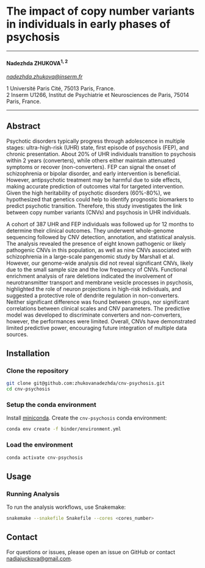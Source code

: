 # The impact of copy number variants in individuals in early phases of psychosis
---  
  
#### **Nadezhda ZHUKOVA**<sup>1, 2</sup>  
*nadezhda.zhukova@inserm.fr*  

1 Université Paris Cité, 75013 Paris, France.  
2 Inserm U1266, Institut de Psychiatrie et Neurosciences de Paris, 75014 Paris, France.  

---

## Abstract

Psychotic disorders typically progress through adolescence in multiple stages: ultra-high-risk (UHR) state, first episode of psychosis (FEP), and chronic presentation. About 20% of UHR individuals transition to psychosis within 2 years (converters), while others either maintain attenuated symptoms or recover (non-converters). FEP can signal the onset of schizophrenia or bipolar disorder, and early intervention is beneficial. However, antipsychotic treatment may be harmful due to side effects, making accurate prediction of outcomes vital for targeted intervention. Given the high heritability of psychotic disorders (60%-80%), we hypothesized that genetics could help to identify prognostic biomarkers to predict psychotic transition. Therefore, this study investigates the link between copy number variants (CNVs) and psychosis in UHR individuals. 

A cohort of 387 UHR and FEP individuals was followed up for 12 months to determine their clinical outcomes. They underwent whole-genome sequencing followed by CNV detection, annotation, and statistical analysis. The analysis revealed the presence of eight known pathogenic or likely pathogenic CNVs in this population, as well as nine CNVs associated with schizophrenia in a large-scale pangenomic study by Marshall et al. However, our genome-wide analysis did not reveal significant CNVs, likely due to the small sample size and the low frequency of CNVs. Functional enrichment analysis of rare deletions indicated the involvement of neurotransmitter transport and membrane vesicle processes in psychosis, highlighted the role of neuron projections in high-risk individuals, and suggested a protective role of dendrite regulation in non-converters. Neither significant difference was found between groups, nor significant correlations between clinical scales and CNV parameters. The predictive model was developed to discriminate converters and non-converters, however, the performances were limited. Overall, CNVs have demonstrated limited predictive power, encouraging future integration of multiple data sources.

## Installation

### Clone the repository

```bash
git clone git@github.com:zhukovanadezhda/cnv-psychosis.git
cd cnv-psychosis
```
### Setup the conda environment

Install [miniconda](https://docs.conda.io/en/latest/miniconda.html). Create the `cnv-psychosis` conda environment:

```bash
conda env create -f binder/environment.yml
```

### Load the environment

```bash
conda activate cnv-psychosis
```

## Usage

### Running Analysis

   To run the analysis workflows, use Snakemake:

   ```bash
   snakemake --snakefile Snakefile --cores <cores_number>
   ```

## Contact

For questions or issues, please open an issue on GitHub or contact [nadiajuckova@gmail.com](mailto:nadiajuckova@gmail.com).
